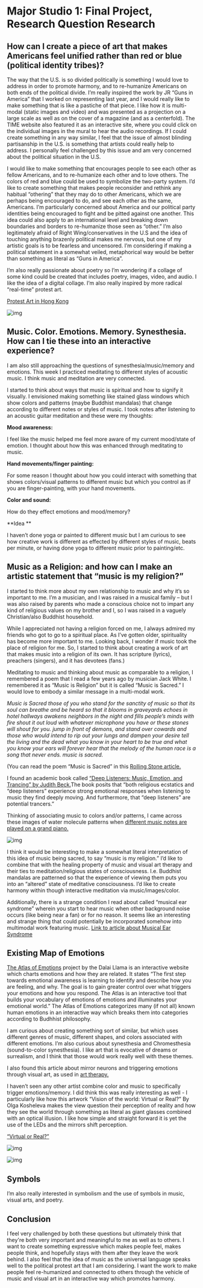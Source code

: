 
# Major Studio 1: Final Project, Research Question Research

## How can I create a piece of art that makes Americans feel unified rather than red or blue (political identity tribes)? 

The way that the U.S. is so divided politically is something I would love to address in order to promote harmony, and to re-humanize Americans on both ends of the political divide. I’m really inspired the work by JR “Guns in America” that I worked on representing last year, and I would really like to make something that is like a pastiche of that piece. I like how it is multi-modal (static images and video) and was presented as a projection on a large scale as well as on the cover of a magazine (and as a centerfold).  The TIME website also featured it as an interactive site, where you could click on the individual images in the mural to hear the audio recordings.  If I could create something in any way similar, I feel that the issue of almost blinding partisanship in the U.S. is something that artists could really help to address. I personally feel challenged by this issue and am very concerned about the political situation in the U.S.

I would like to make something that encourages people to see each other as fellow Americans, and to re-humanize each other and to love others.  The colors of red and blue could be used to symbolize the two-party system. I’d like to create something that makes people reconsider and rethink any habitual “othering” that they may do to other Americans, which we are perhaps being encouraged to do, and see each other as the same, Americans. I’m particularly concerned about America and our political party identities being encouraged to fight and be pitted against one another. This idea could also apply to an international level and breaking down boundaries and borders to re-humanize those seen as “other.” I’m also legitimately afraid of Right Wing/conservatives in the U.S and the idea of touching anything brazenly political makes me nervous, but one of my artistic goals is to be fearless and uncensored. I’m considering if making a political statement in a somewhat veiled, metaphorical way would be better than something as literal as “Guns in America”.

I’m also really passionate about poetry so I’m wondering if a collage of some kind could be created that includes poetry, images, video, and audio. I like the idea of a digital collage. I’m also really inspired by more radical “real-time” protest art. 

[Protest Art in Hong Kong](https://news.artnet.com/art-world/hong-kong-artists-protest-1622485) 

![img](img/handpainted.jpeg)

## Music. Color. Emotions. Memory. Synesthesia. How can I tie these into an interactive experience? 
I am also still approaching the questions of synesthesia/music/memory and emotions. This week I practiced meditating to different styles of acoustic music. I think music and meditation are very connected.

I started to think about ways that music is spiritual and how to signify it visually. I envisioned making something like stained glass windows which show colors and patterns (maybe Buddhist mandalas) that change according to different notes or styles of music. I took notes after listening to an acoustic guitar meditation and these were my thoughts:

**Mood awareness:** 

I feel like the music helped me feel more aware of my current mood/state of emotion. I thought about how this was enhanced through meditating to music.

**Hand movements/finger painting:** 

For some reason I thought about how you could interact with something that shows colors/visual patterns to different music but which you control as if you are finger-painting, with your hand movements.

**Color and sound:** 

How do they effect emotions and mood/memory?

**Idea **

I haven’t done yoga or painted to different music but I am curious to see how creative work is different as effected by different styles of music, beats per minute, or having done yoga to different music prior to painting/etc.

## Music as a Religion: and how can I make an artistic statement that “music is my religion?” 
I started to think more about my own relationship to music and why it’s so important to me. I’m a musician, and I was raised in a musical family – but I was also raised by parents who made a conscious choice not to impart any kind of religious values on my brother and I, so I was raised in a vaguely Christian/also Buddhist household.

While I appreciated not having a religion forced on me, I always admired my friends who got to go to a spiritual place. As I’ve gotten older, spirituality has become more important to me. Looking back, I wonder if music took the place of religion for me. So, I started to think about creating a work of art that makes music into a religion of its own. It has scripture (lyrics), preachers (singers), and it has devotees (fans.)

Meditating to music and thinking about music as comparable to a religion, I remembered a poem that I read a few years ago by musician Jack White. I remembered it as “Music is Religion” but it is called “Music is Sacred.” I would love to embody a similar message in a multi-modal work.

*Music is Sacred
those of you who stand for the sanctity of music
so that its soul can breathe
and be heard
so that it blooms in graveyards
echoes in hotel hallways
awakens neighbors in the night
and fills people’s minds with fire
shout it out loud with whatever microphone you have
or these stones will shout for you.
jump in front of demons,
and stand over cowards and those who would intend
to rip out your lungs and dampen your desire
tell the living and the dead
what you know in your heart to be true
and what you know your ears
will forever hear
that the melody of the human race
is a song that never ends.
music is sacred.*

(You can read the poem “Music is Sacred” in this [Rolling Stone article.](https://www.rollingstone.com/music/music-news/jack-white-pens-poem-music-is-sacred-237531/)


I found an academic book called [“Deep Listeners: Music, Emotion, and Trancing” by Judith Beck.](https://web.stanford.edu/group/brainwaves/2006/Becker-DeepListenersLecture.pdf)The book posits that “both religious ecstatics and “deep listeners” experience strong emotional responses when listening to music they find deeply moving. And furthermore, that “deep listeners” are potential trancers.”  


Thinking of associating music to colors and/or patterns, I came across these images of water molecule patterns when [different music notes are played on a grand piano.](https://www.youtube.com/watch?v=9al397N6Tzs)

![img](img/PianoNotesinaBowlofWater.jpeg)

I think it would be interesting to make a somewhat literal interpretation of this idea of music being sacred, to say “music is my religion.” I’d like to combine that with the healing property of music and visual art therapy and their ties to meditation/religious states of consciousness. I.e. Buddhist mandalas are patterned so that the experience of viewing them puts you into an “altered” state of meditative consciousness. I’d like to create harmony within though interactive meditation via music/images/color.  

Additionally, there is a strange condition I read about called “musical ear syndrome” wherein you start to hear music when other background noise occurs (like being near a fan) or for no reason. It seems like an interesting and strange thing that could potentially be incorporated somehow into multimodal work featuring music. [Link to article about Musical Ear Syndrome](https://hearinglosshelp.com/blog/apophenia-audio-pareidolia-and-musical-ear-syndrome/)

## Existing Map of Emotions 

[The Atlas of Emotions](http://atlasofemotions.org/) project by the Dalai Llama is an interactive website which charts emotions and how they are related. It states “The first step towards emotional awareness is learning to identify and describe how you are feeling, and why.  The goal is to gain greater control over what triggers your emotions and how you respond. The Atlas is an interactive tool that builds your vocabulary of emotions of emotions and illuminates your emotional world.” The Atlas of Emotions categorizes many (if not all) known human emotions in an interactive way which breaks them into categories according to Budhhist philosophy.

I am curious about creating something sort of similar, but which uses different genres of music, different shapes, and colors associated with different emotions. I’m also curious about synesthesia and Chromesthesia (sound-to-color synesthesia). I like art that is evocative of dreams or surrealism, and I think that those would work really well with these themes.

I also found this article about mirror neurons and triggering emotions through visual art, as used in [art therapy.](https://www.tandfonline.com/doi/abs/10.1080/07421656.2010.10129385)

I haven’t seen any other artist combine color and music to specifically trigger emotions/memory. I did think this was really interesting as well -
I particularly like how this artwork “Vision of the world: Virtual or Real?” By Olga Kosheleva makes the view question their perception of reality and how they see the world through something as literal as giant glasses combined with an optical illusion. I like how simple and straight forward it is yet the use of the LEDs and the mirrors shift perception.

[“Virtual or Real?”](https://olgakosheleva.com/artwork/vision-of-the-world-virtual-or-real/)

![img](img/virtualorreal.jpeg)

![img](img/virtualorreal2.jpeg)


## Symbols

I’m also really interested in symbolism and the use of symbols in music, visual arts, and poetry.

## Conclusion

I feel very challenged by both these questions but ultimately think that they're both very important and meaningful to me as well as to others. I want to create something expressive which makes people feel, makes people think, and hopefully stays with them after they leave the work behind. I also feel that the idea of music as the universal language speaks well to the political protest art that I am considering. I want the work to make people feel re-humanized and connected to others through the vehicle of music and visual art in an interactive way which promotes harmony.

